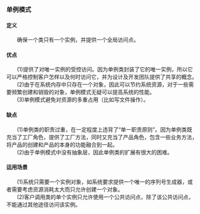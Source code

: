 ### 单例模式
#### 定义
&emsp;&emsp;确保一个类只有一个实例，并提供一个全局访问点。
#### 优点
&emsp;&emsp;(1)提供了对唯一实例的受控访问。因为单例类封装了它的唯一实例，所以它可以严格控制客户怎样以及何时访问它，并为设计及开发团队提供了共享的概念。  
&emsp;&emsp;(2)由于在系统内存中只存在一个对象，因此可以节约系统资源，对于一些需要频繁创建和销毁的对象，单例模式无疑可以提高系统的性能。  
&emsp;&emsp;(3)单例模式避免对资源的多重占用（比如写文件操作）。
#### 缺点
&emsp;&emsp;(1)单例类的职责过重，在一定程度上违背了“单一职责原则”。因为单例类既充当了工厂角色，提供了工厂方法，同时又充当了产品角色，包含一些业务方法，将产品的创建和产品的本身的功能融合到一起。  
&emsp;&emsp;(2)由于单例模式中没有抽象层，因此单例类的扩展有很大的困难。
#### 运用场景
&emsp;&emsp;(1)系统只需要一个实例对象，如系统要求提供一个唯一的序列号生成器，或者需要考虑资源消耗太大而只允许创建一个对象。  
&emsp;&emsp;(2)客户调用类的单个实例只允许使用一个公共访问点，除了该公共访问点，不能通过其他途径访问该实例。